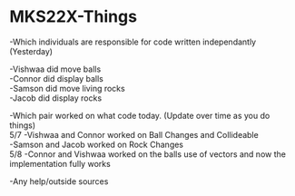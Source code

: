 # MKS22X-Things

-Which individuals are responsible for code written independantly (Yesterday)  

  -Vishwaa did move balls  
  -Connor did display balls  
  -Samson did move living rocks  
  -Jacob did display rocks  

-Which pair worked on what code today. (Update over time as you do things)  
  5/7
  -Vishwaa and Connor worked on Ball Changes and Collideable  
  -Samson and Jacob worked on Rock Changes   
  5/8
  -Connor and Vishwaa worked on the balls use of vectors and now the implementation fully works

-Any help/outside sources  
